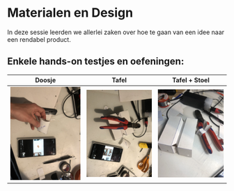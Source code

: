 # Materialen en Design
In deze sessie leerden we allerlei zaken over hoe te gaan van een idee naar een rendabel product.

## Enkele hands-on testjes en oefeningen:
Doosje | Tafel | Tafel + Stoel
-------|-------|--------------
![Foto Doosje](Doosje.jpg) | ![Foto Tafel](Tafel.jpg) | ![Foto Tafel + Stoel](TafelenStoel.jpg)
